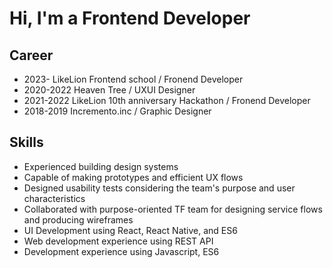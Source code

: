 # Hi, I'm a Frontend Developer

## Career
- 2023- LikeLion Frontend school / Fronend Developer
- 2020-2022 Heaven Tree / UXUI Designer
- 2021-2022 LikeLion 10th anniversary Hackathon / Fronend Developer
- 2018-2019 Incremento.inc / Graphic Designer

## Skills
- Experienced building design systems
- Capable of making prototypes and efficient UX flows
- Designed usability tests considering the team's purpose and user characteristics
- Collaborated with purpose-oriented TF team for designing service flows and producing wireframes
- UI Development using React, React Native, and ES6
- Web development experience using REST API
- Development experience using Javascript, ES6
